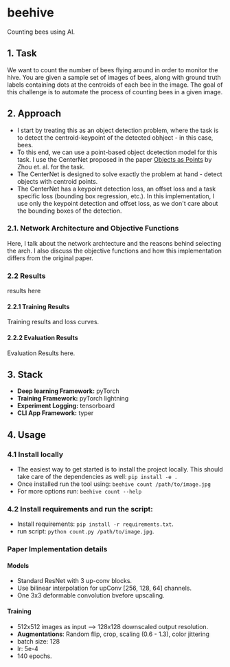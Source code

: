# beehive
Counting bees using AI.

## 1. Task
We want to count the number of bees flying around in order to monitor the hive. You are given a sample set of images
of bees, along with ground truth labels containing dots at the centroids of each bee in the image. The goal of this
challenge is to automate the process of counting bees in a given image.

## 2. Approach
- I start by treating this as an object detection problem, where the task is to detect the centroid-keypoint of the detected obhject - in this case, bees.
- To this end, we can use a point-based object dcetection model for this task. I use the CenterNet proposed in the paper [Objects as Points](https://arxiv.org/pdf/1904.07850.pdf) by Zhou et. al. for the task.
- The CenterNet is designed to solve exactly the problem at hand - detect objects with centroid points.
- The CenterNet has a keypoint detection loss, an offset loss and a task specific loss (bounding box regression, etc.). In this implementation, I use only the keypoint detection and offset loss, as we don't care about the bounding boxes of the detection.

### 2.1. Network Architecture and Objective Functions
Here, I talk about the network archtecture and the reasons behind selecting the arch. I also discuss the objective functions and how this implementation differs from the original paper.

### 2.2 Results
results here
#### 2.2.1 Training Results
Training results and loss curves.
#### 2.2.2 Evaluation Results
Evaluation Results here.





## 3. Stack
- **Deep learning Framework:**  pyTorch
- **Training Framework:** pyTorch lightning
- **Experiment Logging:** tensorboard
- **CLI App Framework:** typer

## 4. Usage

### 4.1 Install locally
- The easiest way to get started is to install the project locally. This should take care of the dependencies as well: `pip install -e .`
- Once installed run the tool using: `beehive count /path/to/image.jpg`
- For more options run: `beehive count --help`

### 4.2 Install requirements and run the script:
- Install requirements: `pip install -r requirements.txt`.
- run script: `python count.py /path/to/image.jpg`.

### Paper Implementation details

#### Models
- Standard ResNet with 3 up-conv blocks.
- Use bilinear interpolation for upConv [256, 128, 64] channels.
- One 3x3 deformable convolution bvefore upscaling.

#### Training
- 512x512 images as input --> 128x128 downscaled output resolution.
- **Augmentations**: Random flip, crop, scaling (0.6 - 1.3), color jittering
- batch size: 128
- lr: 5e-4
- 140 epochs.

